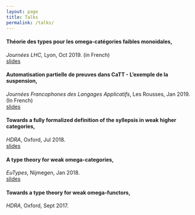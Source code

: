 ```yaml
---
layout: page
title: Talks
permalink: /talks/
--- 
```


#### Théorie des types pour les omega-catégories faibles monoidales, 
*Journées LHC,* Lyon, Oct 2019. (in French)  
[slides](talk_LHC.pdf)

#### Automatisation partielle de preuves dans CaTT - L’exemple de la suspension,
*Journées Francophones des Langages Applicatifs*, Les Rousses, Jan 2019. (In French)  
[slides](talk_jfla.pdf)

#### Towards a fully formalized definition of the syllepsis in weak higher categories,
*HDRA*, Oxford, Jul 2018.  
[slides](talk_hdra18.pdf)

#### A type theory for weak omega-categories,
*EuTypes*, Nijmegen, Jan 2018.  
[slides](talk_eutypes.pdf)

#### Towards a type theory for weak omega-functors,
*HDRA*, Oxford, Sept 2017.  

